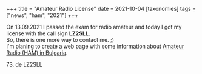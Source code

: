 +++
title = "Amateur Radio License"
date = 2021-10-04
[taxonomies]
tags = ["news", "ham", "2021"]
+++

On 13.09.2021 I passed the exam for radio amateur and today I got my license with the call sign __LZ2SLL__.  
So, there is one more way to contact me. ;)  
I'm planing to create a web page with some information about <a href="https://ham.0xaf.org/" target="_blank">Amateur Radio (HAM) in Bulgaria</a>.  

73, de LZ2SLL
